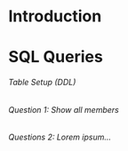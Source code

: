 # Introduction

# SQL Queries

###### Table Setup (DDL)

###### Question 1: Show all members 



###### Questions 2: Lorem ipsum...


